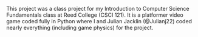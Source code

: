 This project was a class project for my Introduction to Computer Science Fundamentals class at Reed College (CSCI 121). It is a platformer video game coded fully in Python where I and Julian Jacklin (@Julianj22) coded nearly everything (including game physics) for the project.
